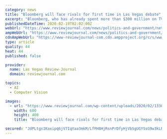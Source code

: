 ```yaml
---
category: news
title: "Bloomberg will face rivals for first time in Las Vegas debate"
excerpt: "Bloomberg, who has already spent more than $300 million on TV advertising alone, can buy the name recognition other candidates often must earn through fundraising and performing well in early states. Super Tuesday will see 14 states cast ballots on March 3. “California and Texas have a combined population of about 70 million people,” Lang said."
publishedDateTime: 2020-02-19T02:02:00Z
webUrl: "https://www.reviewjournal.com/news/politics-and-government/nevada/bloomberg-will-face-rivals-for-first-time-in-las-vegas-debate-1959895/"
ampWebUrl: "https://www.reviewjournal.com/news/politics-and-government/nevada/bloomberg-will-face-rivals-for-first-time-in-las-vegas-debate-1959895/amp/"
cdnAmpWebUrl: "https://www-reviewjournal-com.cdn.ampproject.org/c/s/www.reviewjournal.com/news/politics-and-government/nevada/bloomberg-will-face-rivals-for-first-time-in-las-vegas-debate-1959895/amp/"
type: article
quality: 44
heat: 44
published: false

provider:
  name: Las Vegas Review-Journal
  domain: reviewjournal.com

topics:
  - AI
  - Computer Vision

images:
  - url: "https://www.reviewjournal.com/wp-content/uploads/2020/02/13389815_web1_13369159-9205bb79fa9548229803f011380bf072.jpg?w=600"
    width: 600
    height: 400
    title: "Bloomberg will face rivals for first time in Las Vegas debate"

secured: "JdPLtgx1Kaxipq6jV7IqYaa3mkM/LfPH8HjRsnPrDfyHjVbSgUGYSsG9w3kLRyLLUQIfpL4FAJeD2GSexv203EPbByTpBJ1c4HzSn19RpYIDUopSETNQ9YpqettJDQpbOGoS3wnyYb2vyAdoHjR2rkEctMSr+gPBr2qOJW/iezxfUWuy6Y+uTfECLY6aTn/O7Cgnh1kv5wXuhzGFUjDXrTvX8kZ/Sn6JG+wXznzwcsbQeRRGwbZ04LguPs9/hwDH8vyU0L3yRlaGfdh040AKYhye6QdYkdMHFV1k/IoE5doEaSARH+jSNvcsUAdAr4Ko;stmwgmDgsr+Cmvf1ousc3w=="
---
```



